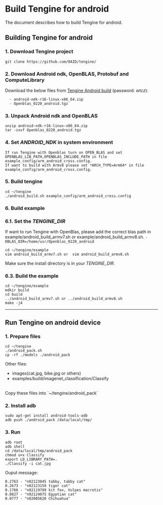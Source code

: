 # **Build Tengine for android**  
The document describes how to build Tengine for android.

##  Building Tengine for android

### 1. Download Tengine project
```
git clone https://github.com/OAID/tengine/
```
### 2. Download Android ndk, OpenBLAS, Protobuf and ComputeLibrary

Download the below files from [Tengine Android build](https://pan.baidu.com/s/1-zsqxXXcZEXmCip-nQzcIw) (password: *wtcz*):
```
  - android-ndk-r16-linux-x86_64.zip
  - Openblas_0220_android.tgz
```
### 3. Unpack Android ndk and OpenBLAS
```
unzip android-ndk-r16-linux-x86_64.zip
tar -zxvf Openblas_0220_android.tgz
```
### 4. Set *ANDROID_NDK* in system environment
```
If run Tengine with Openblas turn on OPEN_BLAS and set OPENBLAS_LIB_PATH,OPENBLAS_INCLUDE_PATH in file example_config/arm_android_cross.config.
If want to build with Armv8 please set *ARCH_TYPE=Arm64* in file example_config/arm_android_cross.config.  

```

### 5. Build tengine
```
cd ~/tengine
./android_build.sh example_config/arm_android_cross.config 
```

### 6. Build example
### 6.1. Set the *TENGINE_DIR*
If want to run Tengine with OpenBlas, please add the correct blas path in example/android_build_armv7.sh or example/android_build_armv8.sh. `-DBLAS_DIR=/home/usr/Openblas_0220_android`
```
cd ~/tengine/example
vim android_build_armv7.sh or  vim android_build_armv8.sh
```
Make sure the install directory is in your *TENGINE_DIR*.
### 6.3. Build the example    
```
cd ~/tengine/example
mdkir build
cd build
../android_build_armv7.sh or ../android_build_armv8.sh
make -j4
```
---
##  Run Tengine on android device
### 1. Prepare files
```
cd ~/tengine
./android_pack.sh
cp -rf ./models ./android_pack
```
Other files:
   - images(cat.jpg, bike.jpg or others)
   - examples/build/imagenet_classification/Classify 

<br />
Copy these files into `~/tengine/android_pack`

### 2. Install adb

```
sudo apt-get install android-tools-adb
adb push ./android_pack /data/local/tmp/
```

### 3. Run
```
adb root
adb shell
cd /data/local/tmp/android_pack
chmod u+x Classify 
export LD_LIBRARY_PATH=.
./Classify -i cat.jpg
```
Ouput message:
```
0.2763 - "n02123045 tabby, tabby cat"
0.2673 - "n02123159 tiger cat"
0.1766 - "n02119789 kit fox, Vulpes macrotis"
0.0827 - "n02124075 Egyptian cat"
0.0777 - "n02085620 Chihuahua"
```

